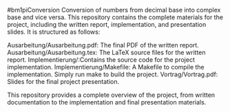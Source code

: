 #bm1piConversion
Conversion of numbers from decimal base into complex base and vice versa. This repository contains the complete materials for the project, including the written report, implementation, and presentation slides. It is structured as follows:

Ausarbeitung/Ausarbeitung.pdf: The final PDF of the written report.
Ausarbeitung/Ausarbeitung.tex: The LaTeX source files for the written report.
Implementierung/:Contains the source code for the project implementation.
Implementierung/Makefile: A Makefile to compile the implementation. Simply run make to build the project.
Vortrag/Vortrag.pdf: Slides for the final project presentation.

This repository provides a complete overview of the project, from written documentation to the implementation and final presentation materials.

